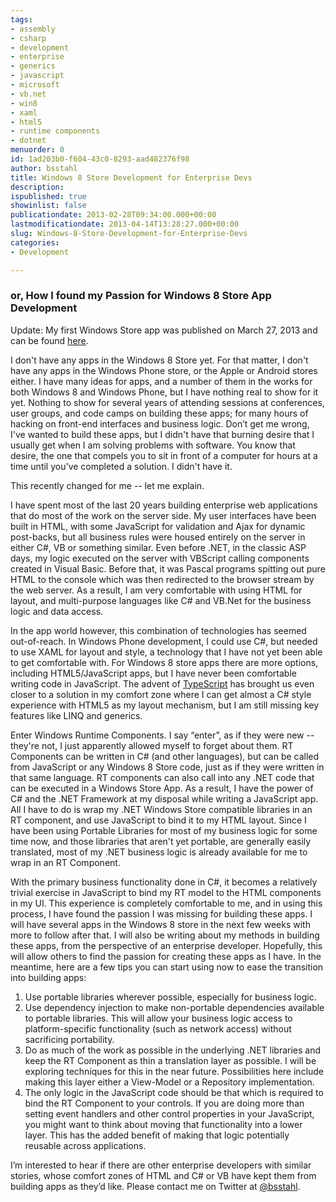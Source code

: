 ```yaml
---
tags:
- assembly
- csharp
- development
- enterprise
- generics
- javascript
- microsoft
- vb.net
- win8
- xaml
- html5
- runtime components
- dotnet
menuorder: 0
id: 1ad203b0-f604-43c0-8293-aad482376f98
author: bsstahl
title: Windows 8 Store Development for Enterprise Devs
description: 
ispublished: true
showinlist: false
publicationdate: 2013-02-28T09:34:00.000+00:00
lastmodificationdate: 2013-04-14T13:28:27.000+00:00
slug: Windows-8-Store-Development-for-Enterprise-Devs
categories:
- Development

---
```

### or, How I found my Passion for Windows 8 Store App Development

Update: My first Windows Store app was published on March 27, 2013 and can be found [here](http://t.co/AcyA1LbQbN).

I don't have any apps in the Windows 8 Store yet. For that matter, I don't have any apps in the Windows Phone store, or the Apple or Android stores either. I have many ideas for apps, and a number of them in the works for both Windows 8 and Windows Phone, but I have nothing real to show for it yet. Nothing to show for several years of attending sessions at conferences, user groups, and code camps on building these apps; for many hours of hacking on front-end interfaces and business logic. Don’t get me wrong, I've wanted to build these apps, but I didn't have that burning desire that I usually get when I am solving problems with software. You know that desire, the one that compels you to sit in front of a computer for hours at a time until you've completed a solution. I didn't have it.

This recently changed for me -- let me explain.

I have spent most of the last 20 years building enterprise web applications that do most of the work on the server side. My user interfaces have been built in HTML, with some JavaScript for validation and Ajax for dynamic post-backs, but all business rules were housed entirely on the server in either C#, VB or something similar. Even before .NET, in the classic ASP days, my logic executed on the server with VBScript calling components created in Visual Basic. Before that, it was Pascal programs spitting out pure HTML to the console which was then redirected to the browser stream by the web server. As a result, I am very comfortable with using HTML for layout, and multi-purpose languages like C# and VB.Net for the business logic and data access.

In the app world however, this combination of technologies has seemed out-of-reach. In Windows Phone development, I could use C#, but needed to use XAML for layout and style, a technology that I have not yet been able to get comfortable with. For Windows 8 store apps there are more options, including HTML5/JavaScript apps, but I have never been comfortable writing code in JavaScript. The advent of [TypeScript](http://www.typescriptlang.org) has brought us even closer to a solution in my comfort zone where I can get almost a C# style experience with HTML5 as my layout mechanism, but I am still missing key features like LINQ and generics.

Enter Windows Runtime Components. I say “enter”, as if they were new -- they're not, I just apparently allowed myself to forget about them. RT Components can be written in C# (and other languages), but can be called from JavaScript or any Windows 8 Store code, just as if they were written in that same language. RT components can also call into any .NET code that can be executed in a Windows Store App. As a result, I have the power of C# and the .NET Framework at my disposal while writing a JavaScript app. All I have to do is wrap my .NET Windows Store compatible libraries in an RT component, and use JavaScript to bind it to my HTML layout. Since I have been using Portable Libraries for most of my business logic for some time now, and those libraries that aren't yet portable, are generally easily translated, most of my .NET business logic is already available for me to wrap in an RT Component.

With the primary business functionality done in C#, it becomes a relatively trivial exercise in JavaScript to bind my RT model to the HTML components in my UI. This experience is completely comfortable to me, and in using this process, I have found the passion I was missing for building these apps. I will have several apps in the Windows 8 store in the next few weeks with more to follow after that. I will also be writing about my methods in building these apps, from the perspective of an enterprise developer. Hopefully, this will allow others to find the passion for creating these apps as I have. In the meantime, here are a few tips you can start using now to ease the transition into building apps:

1. Use portable libraries wherever possible, especially for business logic.
2. Use dependency injection to make non-portable dependencies available to portable libraries. This will allow your business logic access to platform-specific functionality (such as network access) without sacrificing portability.
3. Do as much of the work as possible in the underlying .NET libraries and keep the RT Component as thin a translation layer as possible. I will be exploring techniques for this in the near future. Possibilities here include making this layer either a View-Model or a Repository implementation.
4. The only logic in the JavaScript code should be that which is required to bind the RT Component to your controls. If you are doing more than setting event handlers and other control properties in your JavaScript, you might want to think about moving that functionality into a lower layer. This has the added benefit of making that logic potentially reusable across applications.


I’m interested to hear if there are other enterprise developers with similar stories, whose comfort zones of HTML and C# or VB have kept them from building apps as they’d like. Please contact me on Twitter at [@bsstahl](http://www.twitter.com/bsstahl).
